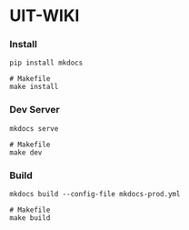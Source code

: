 # UIT-WIKI

### Install
```shell
pip install mkdocs

# Makefile
make install
```
### Dev Server
```shell
mkdocs serve

# Makefile
make dev
```
### Build
```shell
mkdocs build --config-file mkdocs-prod.yml

# Makefile
make build
```